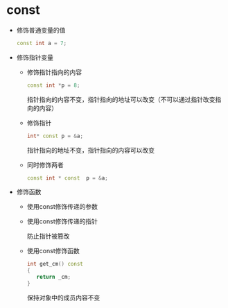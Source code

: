 # const

- 修饰普通变量的值

  ```C++
  const int a = 7;
  ```

- 修饰指针变量

  - 修饰指针指向的内容

    ```c++
    const int *p = 8;
    ```

    指针指向的内容不变，指针指向的地址可以改变（不可以通过指针改变指向的内容）

  - 修饰指针

    ```c++
    int* const p = &a;
    ```

    指针指向的地址不变，指针指向的内容可以改变

  - 同时修饰两者

    ```C++
    const int * const  p = &a;
    ```

- 修饰函数

  - 使用const修饰传递的参数

  - 使用const修饰传递的指针

    防止指针被篡改

  - 使用const修饰函数
  
    ```c++
    int get_cm() const
    {
       return _cm;
    }
    ```
  
    保持对象中的成员内容不变

